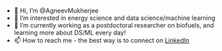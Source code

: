 - 👋 Hi, I’m @AgneevMukherjee
- 👀 I’m interested in energy science and data science/machine learning
- 🌱 I’m currently working as a postdoctoral researcher on biofuels, and learning more about DS/ML every day!
- 📫 How to reach me - the best way is to connect on [LinkedIn](https://www.linkedin.com/in/agneevmukherjee/)

<!---
AgneevMukherjee/AgneevMukherjee is a ✨ special ✨ repository because its `README.md` (this file) appears on your GitHub profile.
You can click the Preview link to take a look at your changes.
--->
